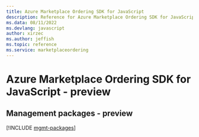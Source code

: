 ```yaml
---
title: Azure Marketplace Ordering SDK for JavaScript
description: Reference for Azure Marketplace Ordering SDK for JavaScript
ms.data: 08/11/2022
ms.devlang: javascript
author: xirzec
ms.author: jeffish
ms.topic: reference
ms.service: marketplaceordering
---
```

# Azure Marketplace Ordering SDK for JavaScript - preview

## Management packages - preview
[!INCLUDE [mgmt-packages](marketplace-ordering-mgmt-index.md)]
